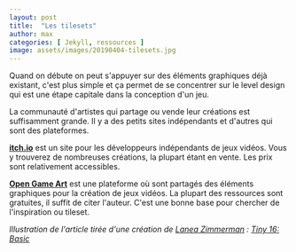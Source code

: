 ```yaml
---
layout: post
title:  "Les tilesets"
author: max
categories: [ Jekyll, ressources ]
image: assets/images/20190404-tilesets.jpg
---
```

Quand on débute on peut s'appuyer sur des éléments graphiques déjà existant, c'est plus simple et ça permet de se concentrer sur le level design qui est une étape capitale dans la conception d'un jeu.

La communauté d'artistes qui partage ou vende leur créations est suffisamment grande. Il y a des petits sites indépendants et d'autres qui sont des plateformes.

**[itch.io](https://itch.io/)** est un site pour les développeurs indépendants de jeux vidéos. Vous y trouverez de nombreuses créations, la plupart étant en vente. Les prix sont relativement accessibles.

**[Open Game Art](https://opengameart.org/art-search-advanced?keys=&field_art_type_tid%5B%5D=9&sort_by=count&sort_order=DESC)** est une plateforme où sont partagés des éléments graphiques pour la création de jeux vidéos. La plupart des ressources sont gratuites, il suffit de citer l'auteur. C'est une bonne base pour chercher de l'inspiration ou tileset. 

*Illustration de l'article tirée d'une création de [Lanea Zimmerman](https://opengameart.org/users/sharm) : [Tiny 16: Basic](https://opengameart.org/content/tiny-16-basic)*
<!--stackedit_data:
eyJoaXN0b3J5IjpbLTY1MTE3MDAwNSwtMTkwOTYyOTEwMiwyMD
IwMjQzOTM2LC02NTU0NDE5MjAsMTc0NjMyODQxMSwxNzY2NjA0
MzY4LDIxNDU0NjM1MzFdfQ==
-->